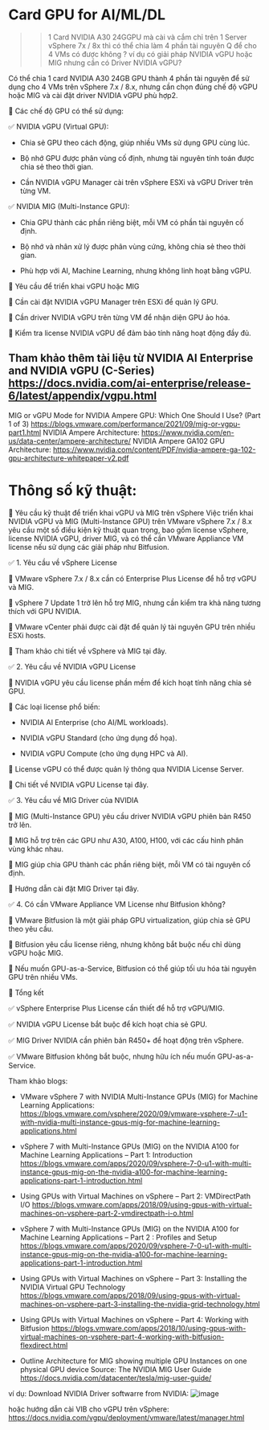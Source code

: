 # Card GPU for AI/ML/DL

>> 1 Card NVIDIA A30 24GGPU mà cài và cắm chỉ trên 1 Server vSphere 7x / 8x thì có thể chia làm 4 phần tài nguyên Q để cho 4 VMs có được không ? ví dụ có giải pháp NVIDIA vGPU hoặc MIG nhưng cần có Driver NVIDIA vGPU?

Có thể chia 1 card NVIDIA A30 24GB GPU thành 4 phần tài nguyên để sử dụng cho 4 VMs trên vSphere 7.x / 8.x, nhưng cần chọn đúng chế độ vGPU hoặc MIG và cài đặt driver NVIDIA vGPU phù hợp2.

🔹 Các chế độ GPU có thể sử dụng:

✅ NVIDIA vGPU (Virtual GPU):

- Chia sẻ GPU theo cách động, giúp nhiều VMs sử dụng GPU cùng lúc.

- Bộ nhớ GPU được phân vùng cố định, nhưng tài nguyên tính toán được chia sẻ theo thời gian.

- Cần NVIDIA vGPU Manager cài trên vSphere ESXi và vGPU Driver trên từng VM.

✅ NVIDIA MIG (Multi-Instance GPU):

- Chia GPU thành các phần riêng biệt, mỗi VM có phần tài nguyên cố định.

- Bộ nhớ và nhân xử lý được phân vùng cứng, không chia sẻ theo thời gian.

- Phù hợp với AI, Machine Learning, nhưng không linh hoạt bằng vGPU.

🔹 Yêu cầu để triển khai vGPU hoặc MIG

📌 Cần cài đặt NVIDIA vGPU Manager trên ESXi để quản lý GPU.
 
📌 Cần driver NVIDIA vGPU trên từng VM để nhận diện GPU ảo hóa. 

📌 Kiểm tra license NVIDIA vGPU để đảm bảo tính năng hoạt động đầy đủ.

Tham khảo thêm tài liệu từ  NVIDIA AI Enterprise and NVIDIA vGPU (C-Series) https://docs.nvidia.com/ai-enterprise/release-6/latest/appendix/vgpu.html
-
MIG or vGPU Mode for NVIDIA Ampere GPU: Which One Should I Use? (Part 1 of 3)
https://blogs.vmware.com/performance/2021/09/mig-or-vgpu-part1.html
NVIDIA Ampere Architecture: https://www.nvidia.com/en-us/data-center/ampere-architecture/
NVIDIA Ampere GA102 GPU Architecture: https://www.nvidia.com/content/PDF/nvidia-ampere-ga-102-gpu-architecture-whitepaper-v2.pdf


# Thông số kỹ thuật:
🔹 Yêu cầu kỹ thuật để triển khai vGPU và MIG trên vSphere
Việc triển khai NVIDIA vGPU và MIG (Multi-Instance GPU) trên VMware vSphere 7.x / 8.x yêu cầu một số điều kiện kỹ thuật quan trọng, bao gồm license vSphere, license NVIDIA vGPU, driver MIG, và có thể cần VMware Appliance VM license nếu sử dụng các giải pháp như Bitfusion.

✅ 1. Yêu cầu về vSphere License

📌 VMware vSphere 7.x / 8.x cần có Enterprise Plus License để hỗ trợ vGPU và MIG. 

📌 vSphere 7 Update 1 trở lên hỗ trợ MIG, nhưng cần kiểm tra khả năng tương thích với GPU NVIDIA.
 
📌 VMware vCenter phải được cài đặt để quản lý tài nguyên GPU trên nhiều ESXi hosts.

🔹 Tham khảo chi tiết về vSphere và MIG tại đây.

✅ 2. Yêu cầu về NVIDIA vGPU License

📌 NVIDIA vGPU yêu cầu license phần mềm để kích hoạt tính năng chia sẻ GPU. 

📌 Các loại license phổ biến:

- NVIDIA AI Enterprise (cho AI/ML workloads).

- NVIDIA vGPU Standard (cho ứng dụng đồ họa).

- NVIDIA vGPU Compute (cho ứng dụng HPC và AI). 

📌 License vGPU có thể được quản lý thông qua NVIDIA License Server.

🔹 Chi tiết về NVIDIA vGPU License tại đây.

✅ 3. Yêu cầu về MIG Driver của NVIDIA

📌 MIG (Multi-Instance GPU) yêu cầu driver NVIDIA vGPU phiên bản R450 trở lên. 

📌 MIG hỗ trợ trên các GPU như A30, A100, H100, với các cấu hình phân vùng khác nhau. 

📌 MIG giúp chia GPU thành các phần riêng biệt, mỗi VM có tài nguyên cố định.

🔹 Hướng dẫn cài đặt MIG Driver tại đây.

✅ 4. Có cần VMware Appliance VM License như Bitfusion không?

📌 VMware Bitfusion là một giải pháp GPU virtualization, giúp chia sẻ GPU theo yêu cầu. 

📌 Bitfusion yêu cầu license riêng, nhưng không bắt buộc nếu chỉ dùng vGPU hoặc MIG. 

📌 Nếu muốn GPU-as-a-Service, Bitfusion có thể giúp tối ưu hóa tài nguyên GPU trên nhiều VMs.

🔹 Tổng kết

✅ vSphere Enterprise Plus License cần thiết để hỗ trợ vGPU/MIG. 

✅ NVIDIA vGPU License bắt buộc để kích hoạt chia sẻ GPU. 

✅ MIG Driver NVIDIA cần phiên bản R450+ để hoạt động trên vSphere. 

✅ VMware Bitfusion không bắt buộc, nhưng hữu ích nếu muốn GPU-as-a-Service.

Tham khảo blogs:

- VMware vSphere 7 with NVIDIA Multi-Instance GPUs (MIG) for Machine Learning Applications:
https://blogs.vmware.com/vsphere/2020/09/vmware-vsphere-7-u1-with-nvidia-multi-instance-gpus-mig-for-machine-learning-applications.html

- vSphere 7 with Multi-Instance GPUs (MIG) on the NVIDIA A100 for Machine Learning Applications – Part 1: Introduction
https://blogs.vmware.com/apps/2020/09/vsphere-7-0-u1-with-multi-instance-gpus-mig-on-the-nvidia-a100-for-machine-learning-applications-part-1-introduction.html

- Using GPUs with Virtual Machines on vSphere – Part 2: VMDirectPath I/O
https://blogs.vmware.com/apps/2018/09/using-gpus-with-virtual-machines-on-vsphere-part-2-vmdirectpath-i-o.html

- vSphere 7 with Multi-Instance GPUs (MIG) on the NVIDIA A100 for Machine Learning Applications – Part 2 : Profiles and Setup
https://blogs.vmware.com/apps/2020/09/vsphere-7-0-u1-with-multi-instance-gpus-mig-on-the-nvidia-a100-for-machine-learning-applications-part-1-introduction.html

- Using GPUs with Virtual Machines on vSphere – Part 3: Installing the NVIDIA Virtual GPU Technology
https://blogs.vmware.com/apps/2018/09/using-gpus-with-virtual-machines-on-vsphere-part-3-installing-the-nvidia-grid-technology.html

- Using GPUs with Virtual Machines on vSphere – Part 4: Working with Bitfusion
https://blogs.vmware.com/apps/2018/10/using-gpus-with-virtual-machines-on-vsphere-part-4-working-with-bitfusion-flexdirect.html

- Outline Architecture for MIG showing multiple GPU Instances on one physical GPU device Source: The NVIDIA MIG User Guide
https://docs.nvidia.com/datacenter/tesla/mig-user-guide/

ví dụ: Download NVIDIA Driver softwarre from NVIDIA:
![image](https://github.com/user-attachments/assets/03b0cc2f-19fd-478c-a1c0-db73aea17892)

hoặc hướng dẫn cài VIB cho vGPU trên vSphere:
https://docs.nvidia.com/vgpu/deployment/vmware/latest/manager.html
